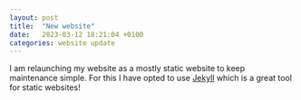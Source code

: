 ```yaml
---
layout: post
title:  "New website"
date:   2023-03-12 18:21:04 +0100
categories: website update
---
```


I am relaunching my website as a mostly static website to keep maintenance simple.
For this I have opted to use [Jekyll](https://jekyllrb.com) which is a great tool for 
static websites!